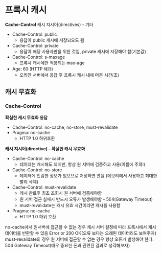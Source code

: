 # 프록시 캐시
**Cache-Control**
캐시 지시어(directives) - 기타
- Cache-Control: public
  - 응답이 public 캐시에 저장되오도 됨
- Cache-Control: private
  - 응답이 해당 사용자만을 위한 것임, private 캐시에 저장해야 함(기본값)
- Cache-Control: s-maxage
  - 프록시 캐시에만 적용되는 max-age
- Age: 60 (HTTP 헤더)
  - 오리진 서버에서 응답 후 프록시 캐시 내에 머문 시간(초)

## 캐시 무효화

### Cache-Control
**확실한 캐시 무효화 응답**
- Cache-Control: no-cache, no-store, must-revalidate
- Pragma: no-cache
  - HTTP 1.0 하위호환

**캐시 지시어(directive) - 확실한 캐시 무효화**

- Cache-Control: no-cache
  - 데이터는 캐시해도 되지만, 항상 원 서버에 검증하고 사용(이름에 주의!)
- Cache-Control: no-store
  - 데이터에 민감한 정보가 있으므로 저장하면 안됨
(메모리에서 사용하고 최대한 빨리 삭제)
- Cache-Control: must-revalidate
  - 캐시 만료후 최초 조회시 원 서버에 검증해야함
  - 원 서버 접근 실패시 반드시 오류가 발생해야함 - 504(Gateway Timeout)
  - must-revalidate는 캐시 유효 시간이라면 캐시를 사용함
- Pragma: no-cache
  - HTTP 1.0 하위 호환

no-cache에서 원서버에 접근할 수 없는 경우 캐시 서버 설정에 따라 프록시에서 캐시 데이터를 반환할 수 있음 Error or 200 OK(오류 보다는 오래된 데이터라도 보여주자) must-revalidate의 경우 원 서버에 접근할 수 없는 경우 항상 오류가 발생해야 한다. 504 Gateway Timeout(매우 중요한 돈과 관련된 결과로 생각해보자)